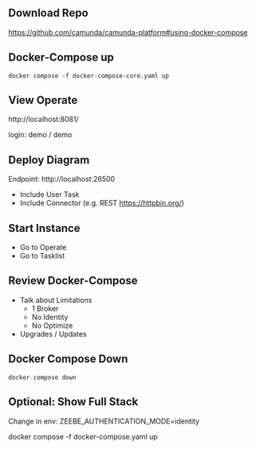 ## Download Repo
https://github.com/camunda/camunda-platform#using-docker-compose

## Docker-Compose up

```shell
docker compose -f docker-compose-core.yaml up
```

## View Operate
http://localhost:8081/

login: demo / demo

## Deploy Diagram
Endpoint: http://localhost:26500
- Include User Task
- Include Connector (e.g. REST https://httpbin.org/)

## Start Instance
- Go to Operate
- Go to Tasklist

## Review Docker-Compose
- Talk about Limitations
    - 1 Broker
    - No Identity
    - No Optimize
- Upgrades / Updates

## Docker Compose Down

```shell
docker compose down
```

## Optional: Show Full Stack

Change in env:
ZEEBE_AUTHENTICATION_MODE=identity

docker compose -f docker-compose.yaml up

